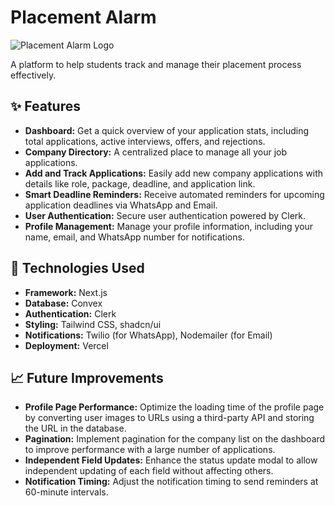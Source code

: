 # Placement Alarm

![Placement Alarm Logo](logo1.png)

A platform to help students track and manage their placement process effectively.

## ✨ Features

* **Dashboard:** Get a quick overview of your application stats, including total applications, active interviews, offers, and rejections.
* **Company Directory:** A centralized place to manage all your job applications.
* **Add and Track Applications:** Easily add new company applications with details like role, package, deadline, and application link.
* **Smart Deadline Reminders:** Receive automated reminders for upcoming application deadlines via WhatsApp and Email.
* **User Authentication:** Secure user authentication powered by Clerk.
* **Profile Management:** Manage your profile information, including your name, email, and WhatsApp number for notifications.

## 🚀 Technologies Used

* **Framework:** Next.js
* **Database:** Convex
* **Authentication:** Clerk
* **Styling:** Tailwind CSS, shadcn/ui
* **Notifications:** Twilio (for WhatsApp), Nodemailer (for Email)
* **Deployment:** Vercel

## 📈 Future Improvements

* **Profile Page Performance:** Optimize the loading time of the profile page by converting user images to URLs using a third-party API and storing the URL in the database.
* **Pagination:** Implement pagination for the company list on the dashboard to improve performance with a large number of applications.
* **Independent Field Updates:** Enhance the status update modal to allow independent updating of each field without affecting others.
* **Notification Timing:** Adjust the notification timing to send reminders at 60-minute intervals.